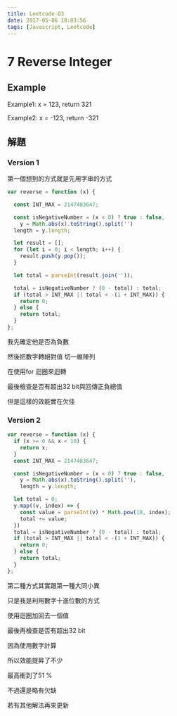 ```yaml
---
title: Leetcode-Q3
date: 2017-05-06 18:03:56
tags: [Javascript, Leetcode]
---
```


# 7 Reverse Integer

## Example

Example1: x = 123, return 321

Example2: x = -123, return -321

## 解題

### Version 1

第一個想到的方式就是先用字串的方式

```js
var reverse = function (x) {

  const INT_MAX = 2147483647;

  const isNegativeNumber = (x < 0) ? true : false,
    y = Math.abs(x).toString().split('')
  length = y.length;

  let result = [];
  for (let i = 0; i < length; i++) {
    result.push(y.pop());
  }

  let total = parseInt(result.join(''));

  total = isNegativeNumber ? (0 - total) : total;
  if (total > INT_MAX || total < -(1 + INT_MAX)) {
    return 0;
  } else {
    return total;
  }
};
```

我先確定他是否為負數

然後把數字轉絕對值 切一維陣列

在使用for 迴圈來迴轉

最後檢查是否有超出32 bit與回傳正負總值

但是這樣的效能實在欠佳

### Version 2
```js
var reverse = function (x) {
  if (x >= 0 && x < 10) {
    return x;
  }
  const INT_MAX = 2147483647;

  const isNegativeNumber = (x < 0) ? true : false,
    y = Math.abs(x).toString().split(''),
    length = y.length;

  let total = 0;
  y.map((v, index) => {
    const value = parseInt(v) * Math.pow(10, index);
    total += value;
  })
  total = isNegativeNumber ? (0 - total) : total;
  if (total > INT_MAX || total < -(1 + INT_MAX)) {
    return 0;
  } else {
    return total;
  }
};
```

第二種方式其實跟第一種大同小異

只是我是利用數字十進位數的方式

使用迴圈加回去一個值

最後再檢查是否有超出32 bit

因為使用數字計算

所以效能提昇了不少

最高衝到了51 %

不過還是略有欠缺

若有其他解法再來更新
